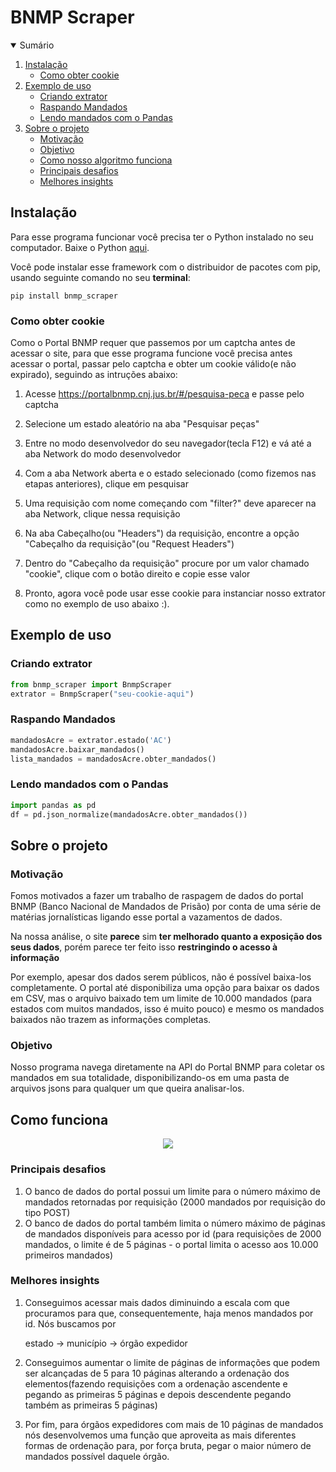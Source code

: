 # BNMP Scraper
<!-- SUMÁRIO -->
<details open="open">
  <summary>Sumário</summary>
  <ol>
    <li>
      <a href="#instalação">Instalação</a>
      <ul>
        <li><a href="#como-obter-cookie">Como obter cookie</a></li>
      </ul>
    </li>
    <li>
      <a href="#exemplo-de-uso">Exemplo de uso</a>
      <ul>
        <li><a href="#criando-extrator">Criando extrator</a></li>
        <li><a href="#raspando-mandados">Raspando Mandados</a></li>
        <li><a href="#lendo-mandados-com-o-pandas">Lendo mandados com o Pandas</a></li>
      </ul>
    </li>
    <li>
      <a href="#sobre-o-projeto">Sobre o projeto</a>
      <ul>
        <li><a href="#motivação">Motivação</a></li>
        <li><a href="#objetivo">Objetivo</a></li>
        <li><a href="#como-funciona">Como nosso algoritmo funciona</a></li>
        <li><a href="#principais-desafios">Principais desafios</a></li>
        <li><a href="#melhores-insights">Melhores insights</a></li>
      </ul>
    </li>
  </ol>
</details>

<!-- INSTALAÇÃO -->
## Instalação
Para esse programa funcionar você precisa ter o Python instalado no seu computador. Baixe o Python [aqui](https://www.python.org/downloads/).

Você pode instalar esse framework com o distribuidor de pacotes com pip, usando seguinte comando no seu **terminal**:
  ```
  pip install bnmp_scraper
  ```

<!-- COMO OBTER COOKIE -->
### Como obter cookie
  
Como o Portal BNMP requer que passemos por um captcha antes de acessar o site, para que esse programa funcione você precisa antes acessar o portal, passar pelo captcha e obter um cookie válido(e não expirado), seguindo as intruções abaixo:

  
1) Acesse https://portalbnmp.cnj.jus.br/#/pesquisa-peca e passe pelo captcha

2) Selecione um estado aleatório na aba "Pesquisar peças"

3) Entre no modo desenvolvedor do seu navegador(tecla F12) e vá até a aba Network do modo desenvolvedor

4) Com a aba Network aberta e o estado selecionado (como fizemos nas etapas anteriores), clique em pesquisar

5) Uma requisição com nome começando com "filter?" deve aparecer na aba Network, clique nessa requisição

6) Na aba Cabeçalho(ou "Headers") da requisição, encontre a opção "Cabeçalho da requisição"(ou "Request Headers")

7) Dentro do "Cabeçalho da requisição" procure por um valor chamado "cookie", clique com o botão direito e copie esse valor

8) Pronto, agora você pode usar esse cookie para instanciar nosso extrator como no exemplo de uso abaixo :).

<!-- EXEMPLO DE USO -->
## **Exemplo de uso**

### Criando extrator
  ```python
from bnmp_scraper import BnmpScraper
extrator = BnmpScraper("seu-cookie-aqui")
  ```

### Raspando Mandados
  ```python
mandadosAcre = extrator.estado('AC')
mandadosAcre.baixar_mandados()
lista_mandados = mandadosAcre.obter_mandados()
  ```


### Lendo mandados com o Pandas
  ```python
import pandas as pd
df = pd.json_normalize(mandadosAcre.obter_mandados())
  ```

<!-- SOBRE O PROJETO -->
## Sobre o projeto

<!-- MOTIVAÇÃO -->
### Motivação

Fomos motivados a fazer um trabalho de raspagem de dados do portal BNMP (Banco Nacional de Mandados de Prisão) por conta de uma série de matérias jornalísticas ligando esse portal a vazamentos de dados.

Na nossa análise, o site **parece** sim **ter melhorado quanto a exposição dos seus dados**, porém parece ter feito isso **restringindo o acesso à informação**

Por exemplo, apesar dos dados serem públicos, não é possível baixa-los completamente. O portal até disponibiliza uma opção para baixar os dados em CSV, mas o arquivo baixado tem um limite de 10.000 mandados (para estados com muitos mandados, isso é muito pouco) e mesmo os mandados baixados não trazem as informações completas.

<!-- OBJETIVO -->
### Objetivo

Nosso programa navega diretamente na API do Portal BNMP para coletar os mandados em sua totalidade, disponibilizando-os em uma pasta de arquivos jsons para qualquer um que queira analisar-los.


<!-- COMO FUNCIONA -->
## Como funciona

<p align="center">
    <img align='center' src='img/main-flowchart.png'/>

<!-- PRINCIPAIS DESAFIOS -->
### Principais desafios

1. O banco de dados do portal possui um limite para o número máximo de mandados retornadas por requisição (2000 mandados por requisição do tipo POST)
2. O banco de dados do portal também limita o número máximo de páginas de mandados disponíveis para acesso por id (para requisições de 2000 mandados, o limite é de 5 páginas - o portal limita o acesso aos 10.000 primeiros mandados)

<!-- MELHORES INSIGHTS -->
### Melhores insights

1. Conseguimos acessar mais dados diminuindo a escala com que procuramos para que, consequentemente, haja menos mandados por id. Nós buscamos por 

    estado -> município -> órgão expedidor


2. Conseguimos aumentar o limite de páginas de informações que podem ser alcançadas de 5 para 10 páginas alterando a ordenação dos elementos(fazendo requisições com a ordenação ascendente e pegando as primeiras 5 páginas e depois descendente pegando também as primeiras 5 páginas)

3. Por fim, para órgãos expedidores com mais de 10 páginas de mandados nós desenvolvemos uma função que aproveita as mais diferentes formas de ordenação para, por força bruta, pegar o maior número de mandados possível daquele órgão.